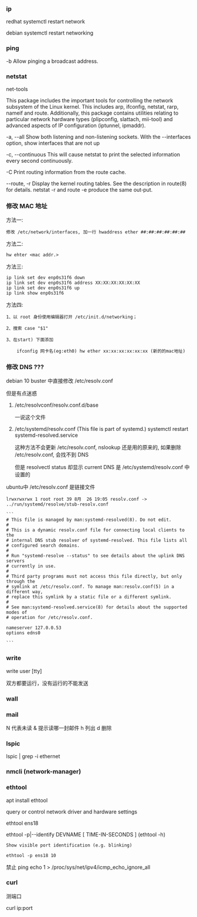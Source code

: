 
### ip

redhat 
    systemctl restart network

debian 
    systemctl restart networking


### ping

-b     Allow pinging a broadcast address.


### netstat

net-tools

This package includes the important tools for controlling the network
subsystem of the Linux kernel.  This includes arp, ifconfig, netstat,
rarp, nameif and route.  Additionally, this package contains utilities
relating to particular network hardware types (plipconfig, slattach,
mii-tool) and advanced aspects of IP configuration (iptunnel, ipmaddr).


-a, --all
    Show both listening and non-listening sockets.  With the --interfaces option, show interfaces that are not up

-c, --continuous
    This will cause netstat to print the selected information every second continuously.

-C
    Print routing information from the route cache.

--route, -r
    Display the kernel routing tables. See the description in route(8) for details.  netstat -r and route -e produce 
    the same out‐put.


### 修改 MAC 地址

方法一: 

    修改 /etc/network/interfaces, 加一行 hwaddress ether ##:##:##:##:##:##

方法二:
    
    hw ehter <mac addr.>

方法三:

    ip link set dev enp0s31f6 down
    ip link set dev enp0s31f6 address XX:XX:XX:XX:XX:XX
    ip link set dev enp0s31f6 up
    ip link show enp0s31f6

方法四:

    1、以 root 身份使用编辑器打开 /etc/init.d/networking；

    2、搜索 case "$1"

    3、在start) 下面添加

        ifconfig 网卡名(eg:eth0) hw ether xx:xx:xx:xx:xx:xx (新的的mac地址)


###  修改 DNS  ???

debian 10 buster 中直接修改 /etc/resolv.conf


但是有点迷惑

1. /etc/resolvconf/resolv.conf.d/base
    
    一说这个文件

1. /etc/systemd/resolv.conf     (This file is part of systemd.)
    systemctl restart systemd-resolved.service

    这种方法不会更新 /etc/resolv.conf, nslookup 还是用的原来的, 如果删除 /etc/resolv.conf, 会找不到 DNS

    但是 resolvectl status 却显示 current DNS 是 /etc/systemd/resolv.conf 中设置的

ubuntu中 /etc/resolv.conf 是链接文件

    lrwxrwxrwx 1 root root 39 8月  26 19:05 resolv.conf -> ../run/systemd/resolve/stub-resolv.conf

    ```
    # This file is managed by man:systemd-resolved(8). Do not edit.
    #
    # This is a dynamic resolv.conf file for connecting local clients to the
    # internal DNS stub resolver of systemd-resolved. This file lists all
    # configured search domains.
    #
    # Run "systemd-resolve --status" to see details about the uplink DNS servers
    # currently in use.
    #
    # Third party programs must not access this file directly, but only through the
    # symlink at /etc/resolv.conf. To manage man:resolv.conf(5) in a different way,
    # replace this symlink by a static file or a different symlink.
    #
    # See man:systemd-resolved.service(8) for details about the supported modes of
    # operation for /etc/resolv.conf.

    nameserver 127.0.0.53
    options edns0

    ```



### write

write user [tty]

双方都要运行，没有运行的不能发送


### wall


### mail

N 代表未读
& 提示读哪一封邮件
h 列出
d 删除


### lspic

lspic | grep -i ethernet

### nmcli (network-manager)


### ethtool

apt install ethtool

query or control network driver and hardware settings

ethtool ens18


ethtool -p|--identify DEVNAME   [ TIME-IN-SECONDS  ]        (ethtool -h)

    Show visible port identification (e.g. blinking)

    ethtool -p ens18 10


禁止 ping
    echo 1 > /proc/sys/net/ipv4/icmp_echo_ignore_all

### curl

测端口

curl ip:port



